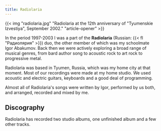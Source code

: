 ```yaml
---
title: Radiolaria
---
```


{{< img "radiolaria.jpg" "Radiolaria at the 12th anniversary of \"Tyumenskie Izvestiya\", September 2002." "article-opener" >}}

In the period 1997-2003 I was a part of the **Radiolaria** (Russian: {{< fl "Радиолярия" >}}) duo, the other member of which was my schoolmate Igor Abakumov. Back then we were actively exploring a broad range of musical genres, from bard author song to acoustic rock to art rock to progressive metal.

Radiolaria was based in Tyumen, Russia, which was my home city at that moment. Most of our recordings were made at my home studio. We used acoustic and electric guitars, keyboards and a good deal of programming.

Almost all of Radiolaria's songs were written by Igor, performed by us both, and arranged, recorded and mixed by me.

## Discography

Radiolaria has recorded two studio albums, one unfinished album and a few other tracks.
